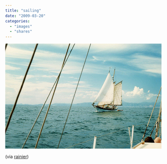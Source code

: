 ```yaml
---
title: "sailing"
date: "2009-03-20"
categories: 
  - "images"
  - "shares"
---
```


![](images/hgxzejjacl9rxs5eP36obQS3o1_500.jpg)

(via [rainier](http://rainier.tumblr.com/))
